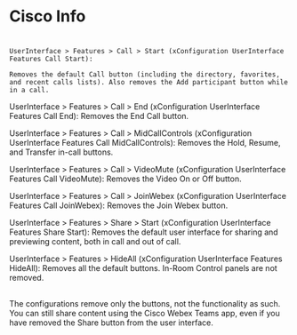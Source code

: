 # Cisco Info


#
~~~
UserInterface > Features > Call > Start (xConfiguration UserInterface Features Call Start): 
~~~
` Removes the default Call button (including the directory, favorites, and recent calls lists). Also removes the Add participant button while in a call. `

UserInterface > Features > Call > End (xConfiguration UserInterface Features Call End): Removes the End Call button.

UserInterface > Features > Call > MidCallControls (xConfiguration UserInterface Features Call MidCallControls): Removes the Hold, Resume, and Transfer in-call buttons.

UserInterface > Features > Call > VideoMute (xConfiguration UserInterface Features Call VideoMute): Removes the Video On or Off button.

UserInterface > Features > Call > JoinWebex (xConfiguration UserInterface Features Call JoinWebex): Removes the Join Webex button.

UserInterface > Features > Share > Start (xConfiguration UserInterface Features Share Start): Removes the default user interface for sharing and previewing content, both in call and out of call.

UserInterface > Features > HideAll (xConfiguration UserInterface Features HideAll): Removes all the default buttons. In-Room Control panels are not removed.
###
##
The configurations remove only the buttons, not the functionality as such. You can still share content using the Cisco Webex Teams app, even if you have removed the Share button from the user interface.
##
